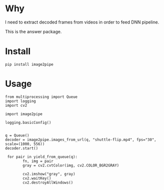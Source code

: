 # Why

I need to extract decoded frames from videos in order to feed DNN pipeline.

This is the answer package.

# Install

```
pip install image2pipe
```

# Usage

```
from multiprocessing import Queue
import logging
import cv2

import image2pipe

logging.basicConfig()


q = Queue()
decoder = image2pipe.images_from_url(q, "shuttle-flip.mp4", fps="30", scale=(1000, 556))
decoder.start()

 for pair in yield_from_queue(q):
        fn, img = pair
        gray = cv2.cvtColor(img, cv2.COLOR_BGR2GRAY)

        cv2.imshow("gray", gray)
        cv2.waitKey()
        cv2.destroyAllWindows()
```


